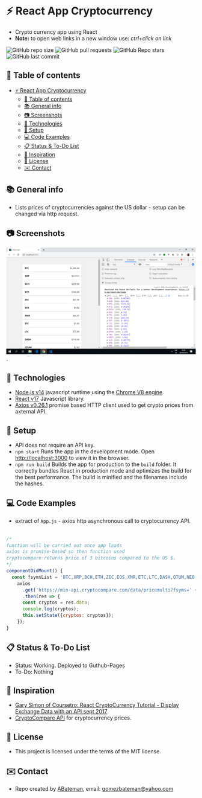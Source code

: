 # :zap: React App Cryptocurrency

* Crypto currency app using React
* **Note:** to open web links in a new window use: _ctrl+click on link_

![GitHub repo size](https://img.shields.io/github/repo-size/AndrewJBateman/react-app-cryptocurrency?style=plastic)
![GitHub pull requests](https://img.shields.io/github/issues-pr/AndrewJBateman/react-app-cryptocurrency?style=plastic)
![GitHub Repo stars](https://img.shields.io/github/stars/AndrewJBateman/react-app-cryptocurrency?style=plastic)
![GitHub last commit](https://img.shields.io/github/last-commit/AndrewJBateman/react-app-cryptocurrency?style=plastic)

## :page_facing_up: Table of contents

* [:zap: React App Cryptocurrency](#zap-react-app-cryptocurrency)
	* [:page_facing_up: Table of contents](#page_facing_up-table-of-contents)
	* [:books: General info](#books-general-info)
	* [:camera: Screenshots](#camera-screenshots)
	* [:signal_strength: Technologies](#signal_strength-technologies)
	* [:floppy_disk: Setup](#floppy_disk-setup)
	* [:computer: Code Examples](#computer-code-examples)
	* [:clipboard: Status & To-Do List](#clipboard-status--to-do-list)
	* [:clap: Inspiration](#clap-inspiration)
	* [:file_folder: License](#file_folder-license)
	* [:envelope: Contact](#envelope-contact)

## :books: General info

* Lists prices of cryptocurrencies against the US dollar - setup can be changed via http request.

## :camera: Screenshots

![Example screenshot](./img/crypto-api.png).

## :signal_strength: Technologies

* [Node.js v14](https://nodejs.org/) javascript runtime using the [Chrome V8 engine](https://v8.dev/).
* [React v17](https://reactjs.org/) Javascript library.
* [Axios v0.26.1](https://www.npmjs.com/package/axios) promise based HTTP client used to get crypto prices from axternal API.

## :floppy_disk: Setup

* API does not require an API key.
* `npm start` Runs the app in the development mode. Open [http://localhost:3000](http://localhost:3000) to view it in the browser.
* `npm run build` Builds the app for production to the `build` folder. It correctly bundles React in production mode and optimizes the build for the best performance. The build is minified and the filenames include the hashes.

## :computer: Code Examples

* extract of `App.js` - axios http asynchronous call to cryptocurrency API.

```javascript

/*
function will be carried out once app loads
axios is promise-based so then function used
cryptocompare returns price of 3 bitcoins compared to the US $.
*/
componentDidMount() {
  const fsymsList = 'BTC,XRP,BCH,ETH,ZEC,EOS,XMR,ETC,LTC,DASH,QTUM,NEO,XLM,TRX,ADA,BTS,USDT,XUC,PAX,IOT'
    axios
      .get('https://min-api.cryptocompare.com/data/pricemulti?fsyms=' + fsymsList + '&tsyms=USD')
      .then(res => {
      const cryptos = res.data;
      console.log(cryptos);
      this.setState({cryptos: cryptos});
    });
}

```

## :clipboard: Status & To-Do List

* Status: Working. Deployed to Guthub-Pages
* To-Do: Nothing

## :clap: Inspiration

* [Gary Simon of Coursetro: React CryptoCurrency Tutorial - Display Exchange Data with an API sept 2017](https://www.youtube.com/watch?v=18DkUJ669kc&t=120s)
* [CryptoCompare API](https://min-api.cryptocompare.com) for cryptocurrency prices.

## :file_folder: License

* This project is licensed under the terms of the MIT license.

## :envelope: Contact

* Repo created by [ABateman](https://github.com/AndrewJBateman), email: gomezbateman@yahoo.com
